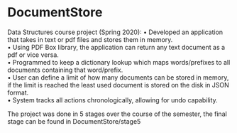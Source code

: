 # DocumentStore

Data Structures course project (Spring 2020):
• Developed an application that takes in text or pdf files and stores them in memory.  
• Using PDF Box library, the application can return any text document as a pdf or vice versa.  
• Programmed to keep a dictionary lookup which maps words/prefixes to all documents containing that word/prefix.  
• User can define a limit of how many documents can be stored in memory, if the limit is reached the least used document is stored on the disk in JSON format.   
• System tracks all actions chronologically, allowing for undo capability.  

The project was done in 5 stages over the course of the semester, the final stage can be found in DocumentStore/stage5
